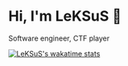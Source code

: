 # Hi, I'm LeKSuS 👋
Software engineer, CTF player 

[![LeKSuS's wakatime stats](https://github-readme-stats.vercel.app/api/wakatime?username=LeKSuS&custom_title=All-Time+Coding+Activity&theme=omni&layout=compact)](https://wakatime.com/@LeKSuS)
